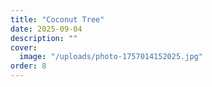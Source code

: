 ```yaml
---
title: "Coconut Tree"
date: 2025-09-04
description: ""
cover:
  image: "/uploads/photo-1757014152025.jpg"
order: 8
---
```


